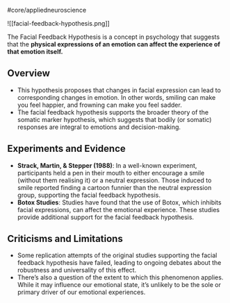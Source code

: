 #core/appliedneuroscience

![[facial-feedback-hypothesis.png]]

The Facial Feedback Hypothesis is a concept in psychology that suggests that the **physical expressions of an emotion can affect the experience of that emotion itself.**

## Overview

- This hypothesis proposes that changes in facial expression can lead to corresponding changes in emotion. In other words, smiling can make you feel happier, and frowning can make you feel sadder.
- The facial feedback hypothesis supports the broader theory of the somatic marker hypothesis, which suggests that bodily (or somatic) responses are integral to emotions and decision-making.

## Experiments and Evidence

- **Strack, Martin, & Stepper (1988)**: In a well-known experiment, participants held a pen in their mouth to either encourage a smile (without them realising it) or a neutral expression. Those induced to smile reported finding a cartoon funnier than the neutral expression group, supporting the facial feedback hypothesis.
- **Botox Studies**: Studies have found that the use of Botox, which inhibits facial expressions, can affect the emotional experience. These studies provide additional support for the facial feedback hypothesis.

## Criticisms and Limitations

- Some replication attempts of the original studies supporting the facial feedback hypothesis have failed, leading to ongoing debates about the robustness and universality of this effect.
- There’s also a question of the extent to which this phenomenon applies. While it may influence our emotional state, it’s unlikely to be the sole or primary driver of our emotional experiences.
